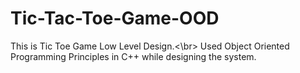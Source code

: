 # Tic-Tac-Toe-Game-OOD
This is Tic Toe Game Low Level Design.<\br>
Used Object Oriented Programming Principles in C++ while designing the system.
